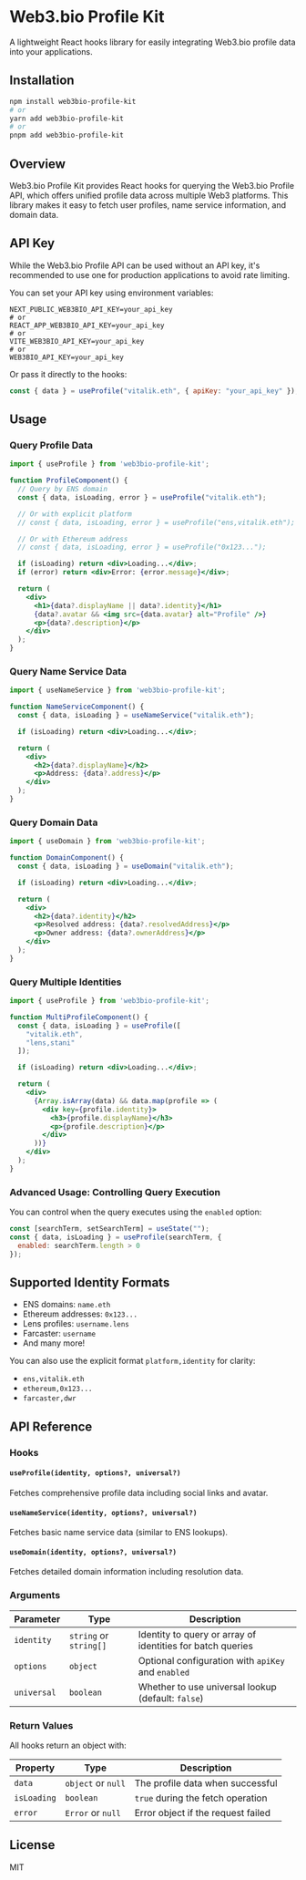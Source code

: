 # Web3.bio Profile Kit

A lightweight React hooks library for easily integrating Web3.bio profile data into your applications.

## Installation

```bash
npm install web3bio-profile-kit
# or
yarn add web3bio-profile-kit
# or
pnpm add web3bio-profile-kit
```

## Overview

Web3.bio Profile Kit provides React hooks for querying the Web3.bio Profile API, which offers unified profile data across multiple Web3 platforms. This library makes it easy to fetch user profiles, name service information, and domain data.

## API Key

While the Web3.bio Profile API can be used without an API key, it's recommended to use one for production applications to avoid rate limiting.

You can set your API key using environment variables:

```
NEXT_PUBLIC_WEB3BIO_API_KEY=your_api_key
# or
REACT_APP_WEB3BIO_API_KEY=your_api_key
# or
VITE_WEB3BIO_API_KEY=your_api_key
# or
WEB3BIO_API_KEY=your_api_key
```

Or pass it directly to the hooks:

```jsx
const { data } = useProfile("vitalik.eth", { apiKey: "your_api_key" });
```

## Usage

### Query Profile Data

```jsx
import { useProfile } from 'web3bio-profile-kit';

function ProfileComponent() {
  // Query by ENS domain
  const { data, isLoading, error } = useProfile("vitalik.eth");

  // Or with explicit platform
  // const { data, isLoading, error } = useProfile("ens,vitalik.eth");

  // Or with Ethereum address
  // const { data, isLoading, error } = useProfile("0x123...");

  if (isLoading) return <div>Loading...</div>;
  if (error) return <div>Error: {error.message}</div>;

  return (
    <div>
      <h1>{data?.displayName || data?.identity}</h1>
      {data?.avatar && <img src={data.avatar} alt="Profile" />}
      <p>{data?.description}</p>
    </div>
  );
}
```

### Query Name Service Data

```jsx
import { useNameService } from 'web3bio-profile-kit';

function NameServiceComponent() {
  const { data, isLoading } = useNameService("vitalik.eth");

  if (isLoading) return <div>Loading...</div>;

  return (
    <div>
      <h2>{data?.displayName}</h2>
      <p>Address: {data?.address}</p>
    </div>
  );
}
```

### Query Domain Data

```jsx
import { useDomain } from 'web3bio-profile-kit';

function DomainComponent() {
  const { data, isLoading } = useDomain("vitalik.eth");

  if (isLoading) return <div>Loading...</div>;

  return (
    <div>
      <h2>{data?.identity}</h2>
      <p>Resolved address: {data?.resolvedAddress}</p>
      <p>Owner address: {data?.ownerAddress}</p>
    </div>
  );
}
```

### Query Multiple Identities

```jsx
import { useProfile } from 'web3bio-profile-kit';

function MultiProfileComponent() {
  const { data, isLoading } = useProfile([
    "vitalik.eth",
    "lens,stani"
  ]);

  if (isLoading) return <div>Loading...</div>;

  return (
    <div>
      {Array.isArray(data) && data.map(profile => (
        <div key={profile.identity}>
          <h3>{profile.displayName}</h3>
          <p>{profile.description}</p>
        </div>
      ))}
    </div>
  );
}
```

### Advanced Usage: Controlling Query Execution

You can control when the query executes using the `enabled` option:

```jsx
const [searchTerm, setSearchTerm] = useState("");
const { data, isLoading } = useProfile(searchTerm, {
  enabled: searchTerm.length > 0
});
```

## Supported Identity Formats

- ENS domains: `name.eth`
- Ethereum addresses: `0x123...`
- Lens profiles: `username.lens`
- Farcaster: `username`
- And many more!

You can also use the explicit format `platform,identity` for clarity:
- `ens,vitalik.eth`
- `ethereum,0x123...`
- `farcaster,dwr`

## API Reference

### Hooks

#### `useProfile(identity, options?, universal?)`

Fetches comprehensive profile data including social links and avatar.

#### `useNameService(identity, options?, universal?)`

Fetches basic name service data (similar to ENS lookups).

#### `useDomain(identity, options?, universal?)`

Fetches detailed domain information including resolution data.

### Arguments

| Parameter | Type | Description |
|-----------|------|-------------|
| `identity` | `string` or `string[]` | Identity to query or array of identities for batch queries |
| `options` | `object` | Optional configuration with `apiKey` and `enabled` |
| `universal` | `boolean` | Whether to use universal lookup (default: `false`) |

### Return Values

All hooks return an object with:

| Property | Type | Description |
|-----------|------|-------------|
| `data` | `object` or `null` | The profile data when successful |
| `isLoading` | `boolean` | `true` during the fetch operation |
| `error` | `Error` or `null` | Error object if the request failed |

## License

MIT
